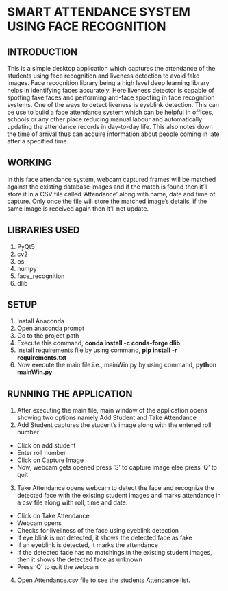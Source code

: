 
# SMART ATTENDANCE SYSTEM USING FACE RECOGNITION
## INTRODUCTION
This is a simple desktop application which captures the attendance of the students using face recognition and liveness detection to avoid fake images. Face recognition library being a high level deep learning library helps in identifying faces accurately.
Here liveness detector is capable of spotting fake faces and performing anti-face spoofing in face recognition systems. One of the ways to detect liveness is eyeblink detection.
This can be use to build a face attendance system which can be helpful in offices, schools or any other place reducing manual labour and automatically updating the attendance records in day-to-day life. This also notes down the time of arrival thus can acquire information about people coming in late after a specified time.
## WORKING
In this face attendance system, webcam captured frames will be matched against the existing database images and if the match is found then it’ll store it in a CSV file called ‘Attendance’ along with name, date and time of capture. Only once the file will store the matched image’s details, if the same image is received again then it’ll not update.
## LIBRARIES USED
1) PyQt5
2) cv2
3) os
4) numpy
5) face_recognition
6) dlib
## SETUP
1)	Install Anaconda
2)	Open anaconda prompt
3)	Go to the project path
4)	Execute this command,  <b>conda install -c conda-forge dlib</b>
5)	Install requirements file by using command,  <b> pip install -r requirements.txt</b>
6)	Now execute the main file.i.e., mainWin.py by using command,   <b>python mainWin.py</b>
## RUNNING THE APPLICATION
1)	After executing the main file, main window of the application opens showing two options namely Add Student and Take Attendance
2)	Add Student captures the student’s image along with the entered roll number
-	Click on add student
-	Enter roll number
-	Click on Capture Image
-	Now, webcam gets opened press ‘S’ to capture image else press ‘Q’ to quit
3)	Take Attendance opens webcam to detect the face and recognize the detected face with the existing student images and marks attendance in a csv file along with roll, time and date.
-	Click on Take Attendance
-	Webcam opens
-	Checks for liveliness of the face using eyeblink detection
-	If eye blink is not detected, it shows the detected face as fake
-	If an eyeblink is detected, it marks the attendance
-	If the detected face has no matchings in the existing student images, then it shows the detected face as unknown
-	Press ‘Q’ to quit the webcam
4)	Open Attendance.csv file to see the students Attendance list.
